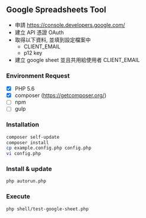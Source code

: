 ## Google Spreadsheets Tool
- 申請 https://console.developers.google.com/
- 建立 API 憑證 OAuth
- 取得以下資料, 並填到設定檔案中
    - CLIENT_EMAIL
    - p12 key
- 建立 google sheet 並且共用給使用者 CLIENT_EMAIL

### Environment Request
- [x] PHP 5.6
- [x] composer (https://getcomposer.org/)
- [ ] npm
- [ ] gulp

### Installation
```sh
composer self-update
composer install
cp example.config.php config.php
vi config.php
```

### Install & update
```sh
php autorun.php
```

### Execute
```sh
php shell/test-google-sheet.php
```